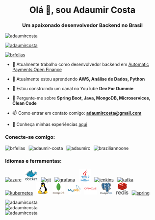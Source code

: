 <h1 align="center">Olá 👋, sou Adaumir Costa</h1>
<h3 align="center">Um apaixonado desenvolvedor Backend no Brasil</h3>

<p align="left">
    <img src="https://komarev.com/ghpvc/?username=adaumircosta&label=Profile%20views&color=0e75b6&style=flat" alt="adaumircosta" />
</p>

<p align="left">
    <a href="https://github.com/ryo-ma/github-profile-trophy">
        <img src="https://github-profile-trophy.vercel.app/?username=adaumircosta" alt="adaumircosta" />
    </a>
</p>

<p align="left">
    <a href="https://twitter.com/brfellas" target="blank">
        <img src="https://img.shields.io/twitter/follow/brfellas?logo=twitter&style=for-the-badge" alt="brfellas" />
    </a>
</p>

- 🔭 Atualmente trabalho como desenvolvedor backend em [Automatic Payments Open Finance](https://openfinancebrasil.atlassian.net/wiki/spaces/OF/pages/320144040/Informa+es+T+cnicas+-+SV+Pagamentos+Autom+ticos+-+v1.0.0-rc.4)

- 🌱 Atualmente estou aprendendo **AWS, Análise de Dados, Python**

- 👯 Estou construindo um canal no YouTube **Dev For Dummie**

- 💬 Pergunte-me sobre **Spring Boot, Java, MongoDB, Microservices, Clean Code**

- 📫 Como entrar em contato comigo: **adaumircosta@gmail.com**

- 📄 Conheça minhas experiências [aqui](https://www.linkedin.com/in/adaumir-costa/)

<h3 align="left">Conecte-se comigo:</h3>
<p align="left">
    <a href="https://twitter.com/brfellas" target="_blank" style="text-decoration:none;"><img src="https://raw.githubusercontent.com/rahuldkjain/github-profile-readme-generator/master/src/images/icons/Social/twitter.svg" align="center" alt="brfellas" height="30" width="40"/></a>
    &nbsp
    <a href="https://linkedin.com/in/adaumir-costa/" target="_blank" style="text-decoration:none;"><img src="https://raw.githubusercontent.com/rahuldkjain/github-profile-readme-generator/master/src/images/icons/Social/linked-in-alt.svg" align="center" alt="adaumir-costa" height="30" width="40"/></a>
    &nbsp
    <a href="https://fb.com/adaumirc" target="_blank" style="text-decoration:none;"><img src="https://raw.githubusercontent.com/rahuldkjain/github-profile-readme-generator/master/src/images/icons/Social/facebook.svg" align="center" alt="adaumirc" height="30" width="40"/></a>
    &nbsp
    <a href="https://instagram.com/braziliannoone" target="_blank" style="text-decoration:none;"><img src="https://raw.githubusercontent.com/rahuldkjain/github-profile-readme-generator/master/src/images/icons/Social/instagram.svg" align="center" alt="braziliannoone" height="30" width="40"/></a>
</p>

<h3 align="left">Idiomas e ferramentas:</h3>
<p align="left">
  <a href="https://azure.microsoft.com/en-in/" target="_blank" rel="noreferrer"><img src="https://www.vectorlogo.zone/logos/microsoft_azure/microsoft_azure-icon.svg" alt="azure" width="40" height="40"/></a>
  &nbsp
  <a href="https://www.docker.com/" target="_blank" rel="noreferrer"><img src="https://raw.githubusercontent.com/devicons/devicon/master/icons/docker/docker-original-wordmark.svg" alt="docker" width="40" height="40"/></a>
  &nbsp
  <a href="https://git-scm.com/" target="_blank" rel="noreferrer"><img src="https://www.vectorlogo.zone/logos/git-scm/git-scm-icon.svg" alt="git" width="40" height="40"/></a>
  &nbsp
  <a href="https://grafana.com" target="_blank" rel="noreferrer"><img src="https://www.vectorlogo.zone/logos/grafana/grafana-icon.svg" alt="grafana" width="40" height="40"/></a>
  &nbsp
  <a href="https://www.java.com" target="_blank" rel="noreferrer"><img src="https://raw.githubusercontent.com/devicons/devicon/master/icons/java/java-original.svg" alt="java" width="40" height="40"/></a>
  &nbsp
  <a href="https://www.jenkins.io" target="_blank" rel="noreferrer"><img src="https://www.vectorlogo.zone/logos/jenkins/jenkins-icon.svg" alt="jenkins" width="40" height="40"/></a> 
  &nbsp
  <a href="https://kafka.apache.org/" target="_blank" rel="noreferrer"><img src="https://openwhisk.apache.org/images/icons/icon-kafka-white-trans-tall.png" alt="kafka" width="40" height="40"/></a>
  &nbsp
  <a href="https://kubernetes.io" target="_blank" rel="noreferrer"><img src="https://www.vectorlogo.zone/logos/kubernetes/kubernetes-icon.svg" alt="kubernetes" width="40" height="40"/></a>
  &nbsp
  <a href="https://www.linux.org/" target="_blank" rel="noreferrer"><img src="https://raw.githubusercontent.com/devicons/devicon/master/icons/linux/linux-original.svg" alt="linux" width="40" height="40"/></a>
  &nbsp
  <a href="https://www.mongodb.com/" target="_blank" rel="noreferrer"><img src="https://raw.githubusercontent.com/devicons/devicon/master/icons/mongodb/mongodb-original-wordmark.svg" alt="mongodb" width="40" height="40"/></a>
  &nbsp
  <a href="https://www.mysql.com/" target="_blank" rel="noreferrer"><img src="https://raw.githubusercontent.com/devicons/devicon/master/icons/mysql/mysql-original-wordmark.svg" alt="mysql" width="40" height="40"/></a>
  &nbsp
  <a href="https://www.oracle.com/" target="_blank" rel="noreferrer"><img src="https://raw.githubusercontent.com/devicons/devicon/master/icons/oracle/oracle-original.svg" alt="oracle" width="40" height="40"/></a>
  &nbsp
  <a href="https://www.postgresql.org" target="_blank" rel="noreferrer"> <img src="https://raw.githubusercontent.com/devicons/devicon/master/icons/postgresql/postgresql-original-wordmark.svg" alt="postgresql" width="40" height="40"/></a>
  &nbsp
  <a href="https://redis.io" target="_blank" rel="noreferrer"> <img src="https://raw.githubusercontent.com/devicons/devicon/master/icons/redis/redis-original-wordmark.svg" alt="redis" width="40" height="40"/></a>
  &nbsp
  <a href="https://spring.io/" target="_blank" rel="noreferrer"> <img src="https://www.vectorlogo.zone/logos/springio/springio-icon.svg" alt="spring" width="40" height="40"/></a>
</p>
<div class="block sm:flex sm:justify-center sm:items-start">
        <div class="text-center mx-4 mb-4">
                <img src="https://github-readme-stats.vercel.app/api/top-langs?username=adaumircosta&amp;show_icons=true&amp;locale=en&amp;layout=compact" alt="adaumircosta">
        </div>
        <div class="text-center mx-4 mb-4">
                <img src="https://github-readme-stats.vercel.app/api?username=adaumircosta&amp;show_icons=true&amp;locale=en" alt="adaumircosta">
        </div>
        <div class="text-center mx-4 mb-4">
                <img src="https://github-readme-streak-stats.herokuapp.com/?user=adaumircosta&amp;" alt="adaumircosta">
        </div>
</div>
